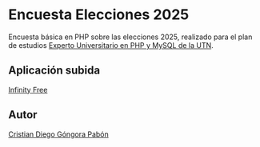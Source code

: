 # Encuesta Elecciones 2025

Encuesta básica en PHP sobre las elecciones 2025, realizado para el plan de estudios [Experto Universitario en PHP y MySQL de la UTN](https://sceu.frba.utn.edu.ar/e-learning/detalle/experto-universitario/286/experto-universitario-en-php-y-my-sql?id=999178281).

## Aplicación subida

[Infinity Free](http://utn-gongora.infinityfreeapp.com/encuestabasica/)

## Autor

[Cristian Diego Góngora Pabón](https://github.com/eudemonologia)
